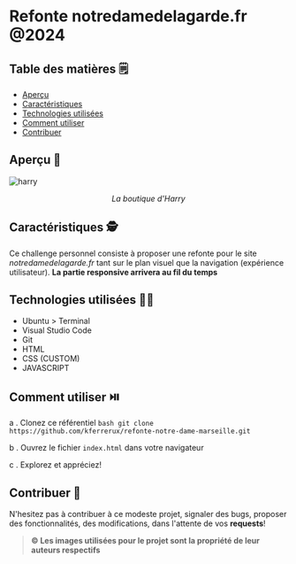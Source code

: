 # Refonte notredamedelagarde.fr @2024

## Table des matières 🗒️

- [Aperçu](##aperçu)
- [Caractéristiques](##caractéristiques)
- [Technologies utilisées](##technologies-utilisées)
- [Comment utiliser](##comment-utiliser)
- [Contribuer](##contribuer)

## Aperçu 👀
![harry](https://github.com/kferrerux/laboutiquedharry/assets/77007630/b5266b00-0d13-4e99-8bf4-36c748d5bffb)
*<p align=center>La boutique d'Harry</p>*

## Caractéristiques 🕵️

Ce challenge personnel consiste à proposer une refonte pour le site *notredamedelagarde.fr* tant sur le plan visuel
que la navigation (expérience utilisateur). **La partie responsive arrivera au fil du temps**

## Technologies utilisées 👨‍💻

- Ubuntu > Terminal 
- Visual Studio Code
- Git
- HTML
- CSS (CUSTOM)
- JAVASCRIPT

## Comment utiliser ⏯️

a . Clonez ce référentiel
    ```bash
    git clone https://github.com/kferrerux/refonte-notre-dame-marseille.git
    ```

b . Ouvrez le fichier `index.html` dans votre navigateur

c . Explorez et appréciez!

## Contribuer 🤝

N'hesitez pas à contribuer à ce modeste projet, signaler des bugs, proposer des fonctionnalités, des modifications, dans l'attente de vos **requests**!

> **© Les images utilisées pour le projet sont la propriété de leur auteurs respectifs**
